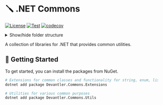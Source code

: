 # 🪛 .NET Commons

[![License](https://img.shields.io/badge/License-Apache_2.0-blue.svg)](https://opensource.org/licenses/Apache-2.0)
[![Test](https://github.com/devantler-tech/dotnet-commons/actions/workflows/test.yaml/badge.svg)](https://github.com/devantler-tech/dotnet-commons/actions/workflows/test.yaml)
[![codecov](https://codecov.io/gh/devantler-tech/dotnet-commons/graph/badge.svg?token=RhQPb4fE7z)](https://codecov.io/gh/devantler-tech/dotnet-commons)

<details>
  <summary>Show/hide folder structure</summary>

<!-- readme-tree start -->
```
.
├── .github
│   └── workflows
├── .vscode
├── src
│   ├── Devantler.Commons.Extensions
│   │   └── StringExtensions
│   └── Devantler.Commons.Utils
└── tests
    ├── Devantler.Commons.Extensions.Tests
    │   ├── EnumExtensionsTests
    │   ├── ListExtensionsTests
    │   ├── Setup
    │   │   ├── AutoDataAttributes
    │   │   └── SpecimenBuilders
    │   └── StringExtensions
    │       ├── CasingStringExtensionsTests
    │       ├── FormattingStringExtensionsTests
    │       ├── GeneralStringExtensionsTests
    │       └── GrammarStringExtensionsTests
    └── Devantler.Commons.Utils.Tests

21 directories
```
<!-- readme-tree end -->

</details>

A collection of libraries for .NET that provides common utilities.

## 🚀 Getting Started

To get started, you can install the packages from NuGet.

```bash
# Extensions for common classes and functionality for string, enum, list, etc.
dotnet add package Devantler.Commons.Extensions

# Utilities for various common purposes
dotnet add package Devantler.Commons.Utils
```
